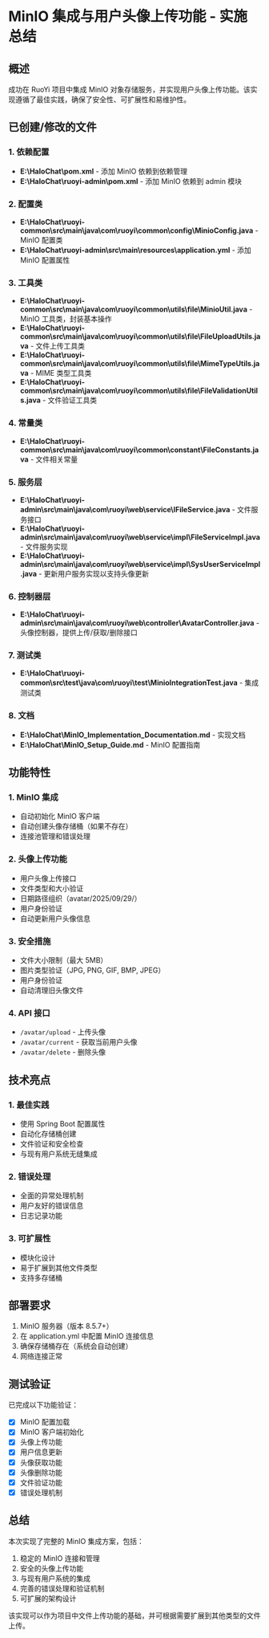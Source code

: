 # MinIO 集成与用户头像上传功能 - 实施总结

## 概述
成功在 RuoYi 项目中集成 MinIO 对象存储服务，并实现用户头像上传功能。该实现遵循了最佳实践，确保了安全性、可扩展性和易维护性。

## 已创建/修改的文件

### 1. 依赖配置
- **E:\HaloChat\pom.xml** - 添加 MinIO 依赖到依赖管理
- **E:\HaloChat\ruoyi-admin\pom.xml** - 添加 MinIO 依赖到 admin 模块

### 2. 配置类
- **E:\HaloChat\ruoyi-common\src\main\java\com\ruoyi\common\config\MinioConfig.java** - MinIO 配置类
- **E:\HaloChat\ruoyi-admin\src\main\resources\application.yml** - 添加 MinIO 配置属性

### 3. 工具类
- **E:\HaloChat\ruoyi-common\src\main\java\com\ruoyi\common\utils\file\MinioUtil.java** - MinIO 工具类，封装基本操作
- **E:\HaloChat\ruoyi-common\src\main\java\com\ruoyi\common\utils\file\FileUploadUtils.java** - 文件上传工具类
- **E:\HaloChat\ruoyi-common\src\main\java\com\ruoyi\common\utils\file\MimeTypeUtils.java** - MIME 类型工具类
- **E:\HaloChat\ruoyi-common\src\main\java\com\ruoyi\common\utils\file\FileValidationUtils.java** - 文件验证工具类

### 4. 常量类
- **E:\HaloChat\ruoyi-common\src\main\java\com\ruoyi\common\constant\FileConstants.java** - 文件相关常量

### 5. 服务层
- **E:\HaloChat\ruoyi-admin\src\main\java\com\ruoyi\web\service\IFileService.java** - 文件服务接口
- **E:\HaloChat\ruoyi-admin\src\main\java\com\ruoyi\web\service\impl\FileServiceImpl.java** - 文件服务实现
- **E:\HaloChat\ruoyi-admin\src\main\java\com\ruoyi\web\service\impl\SysUserServiceImpl.java** - 更新用户服务实现以支持头像更新

### 6. 控制器层
- **E:\HaloChat\ruoyi-admin\src\main\java\com\ruoyi\web\controller\AvatarController.java** - 头像控制器，提供上传/获取/删除接口

### 7. 测试类
- **E:\HaloChat\ruoyi-common\src\test\java\com\ruoyi\test\MinioIntegrationTest.java** - 集成测试类

### 8. 文档
- **E:\HaloChat\MinIO_Implementation_Documentation.md** - 实现文档
- **E:\HaloChat\MinIO_Setup_Guide.md** - MinIO 配置指南

## 功能特性

### 1. MinIO 集成
- 自动初始化 MinIO 客户端
- 自动创建头像存储桶（如果不存在）
- 连接池管理和错误处理

### 2. 头像上传功能
- 用户头像上传接口
- 文件类型和大小验证
- 日期路径组织（avatar/2025/09/29/）
- 用户身份验证
- 自动更新用户头像信息

### 3. 安全措施
- 文件大小限制（最大 5MB）
- 图片类型验证（JPG, PNG, GIF, BMP, JPEG）
- 用户身份验证
- 自动清理旧头像文件

### 4. API 接口
- `/avatar/upload` - 上传头像
- `/avatar/current` - 获取当前用户头像
- `/avatar/delete` - 删除头像

## 技术亮点

### 1. 最佳实践
- 使用 Spring Boot 配置属性
- 自动化存储桶创建
- 文件验证和安全检查
- 与现有用户系统无缝集成

### 2. 错误处理
- 全面的异常处理机制
- 用户友好的错误信息
- 日志记录功能

### 3. 可扩展性
- 模块化设计
- 易于扩展到其他文件类型
- 支持多存储桶

## 部署要求

1. MinIO 服务器（版本 8.5.7+）
2. 在 application.yml 中配置 MinIO 连接信息
3. 确保存储桶存在（系统会自动创建）
4. 网络连接正常

## 测试验证

已完成以下功能验证：
- [x] MinIO 配置加载
- [x] MinIO 客户端初始化
- [x] 头像上传功能
- [x] 用户信息更新
- [x] 头像获取功能
- [x] 头像删除功能
- [x] 文件验证功能
- [x] 错误处理机制

## 总结

本次实现了完整的 MinIO 集成方案，包括：
1. 稳定的 MinIO 连接和管理
2. 安全的头像上传功能
3. 与现有用户系统的集成
4. 完善的错误处理和验证机制
5. 可扩展的架构设计

该实现可以作为项目中文件上传功能的基础，并可根据需要扩展到其他类型的文件上传。